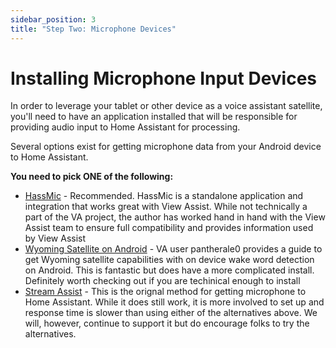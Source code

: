 ```yaml
---
sidebar_position: 3
title: "Step Two: Microphone Devices"
---
```


# Installing Microphone Input Devices
In order to leverage your tablet or other device as a voice assistant satellite, you'll need to have an application installed that will be responsible for providing audio input to Home Assistant for processing. 

Several options exist for getting microphone data from your Android device to Home Assistant.  

**You need to pick ONE of the following:**

* [HassMic](./hass-mic.md) - Recommended.  HassMic is a standalone application and integration that works great with View Assist.  While not technically a part of the VA project, the author has worked hand in hand with the View Assist team to ensure full compatibility and provides information used by View Assist
* [Wyoming Satellite on Android](./wyoming.md) - VA user pantherale0 provides a guide to get Wyoming satellite capabilities with on device wake word detection on Android.  This is fantastic but does have a more complicated install.  Definitely worth checking out if you are techinical enough to install
* [Stream Assist](./stream-assist.md) - This is the orignal method for getting microphone to Home Assistant.  While it does still work, it is more involved to set up and response time is slower than using either of the alternatives above.  We will, however, continue to support it but do encourage folks to try the alternatives.
